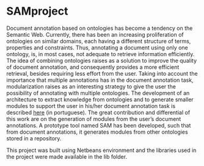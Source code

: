 # SAMproject
Document annotation based on ontologies has become a tendency on the Semantic Web. Currently, there has been an increasing proliferation of ontologies on similar domains, each having a different structure of terms, properties and constraints. Thus, annotating a document using only one ontology, is, in most cases, not adequate to retrieve information efficiently. The idea of combining ontologies raises as a solution to improve the quality of document annotation, and consequently provides a more efficient retrieval, besides requiring less effort from the user. Taking into account the importance that multiple annotations has in the document annotation task, modularization raises as an interesting strategy to give the user the possibility of annotating with multiple ontologies.
The development of an architecture to extract knowledge from ontologies and to generate smaller modules to support the user in his/her document annotation task is described <a href="http://www.comp.ime.eb.br/images/repositorio-dissertacoes/2012-Priscilla_Gomes.pdf">here</a> (in portuguese). The great contribution and differential of this work are on the generation of modules from the user’s document annotations. A prototype tool named SAM has been developed, such that from document annotations, it generates modules from other ontologies stored in a repository.

This project was built using Netbeans environment and the libraries used in the project were made available in the lib folder.
